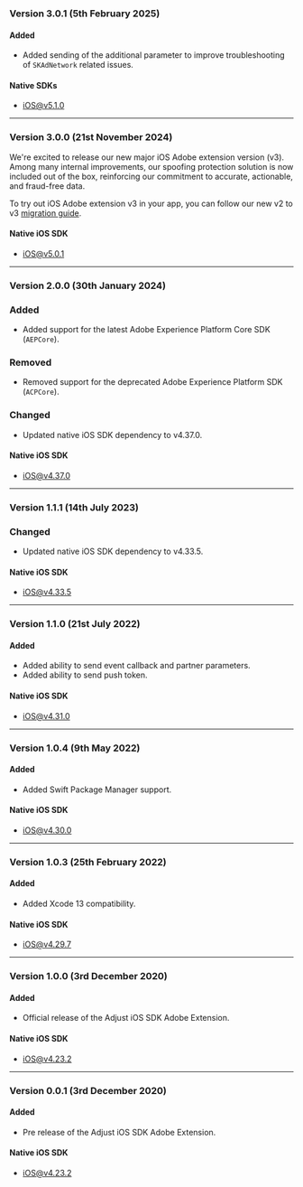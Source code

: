 ### Version 3.0.1 (5th February 2025)
#### Added
- Added sending of the additional parameter to improve troubleshooting of `SKAdNetwork` related issues.
#### Native SDKs
- [iOS@v5.1.0][ios_sdk_v5.1.0]
---

### Version 3.0.0 (21st November 2024)

We're excited to release our new major iOS Adobe extension version (v3). Among many internal improvements, our spoofing protection solution is now included out of the box, reinforcing our commitment to accurate, actionable, and fraud-free data.

To try out iOS Adobe extension v3 in your app, you can follow our new v2 to v3 [migration guide](https://dev.adjust.com/en/sdk/migration/adobe-extension/ios).

#### Native iOS SDK
- [iOS@v5.0.1][ios_sdk_v5.0.1]

---

### Version 2.0.0 (30th January 2024)
### Added
- Added support for the latest Adobe Experience Platform Core SDK (`AEPCore`).

### Removed
- Removed support for the deprecated Adobe Experience Platform SDK (`ACPCore`).

### Changed
- Updated native iOS SDK dependency to v4.37.0.

#### Native iOS SDK
- [iOS@v4.37.0][ios_sdk_v4.37.0]

---

### Version 1.1.1 (14th July 2023)
### Changed
- Updated native iOS SDK dependency to v4.33.5.

#### Native iOS SDK
- [iOS@v4.33.5][ios_sdk_v4.33.5]

---

### Version 1.1.0 (21st July 2022)
#### Added
- Added ability to send event callback and partner parameters.
- Added ability to send push token.

#### Native iOS SDK
- [iOS@v4.31.0][ios_sdk_v4.31.0]

---

### Version 1.0.4 (9th May 2022)
#### Added
- Added Swift Package Manager support.

#### Native iOS SDK
- [iOS@v4.30.0][ios_sdk_v4.30.0]

---

### Version 1.0.3 (25th February 2022)
#### Added
- Added Xcode 13 compatibility.

#### Native iOS SDK
- [iOS@v4.29.7][ios_sdk_v4.29.7]

---

### Version 1.0.0 (3rd December 2020)
#### Added
- Official release of the Adjust iOS SDK Adobe Extension.

#### Native iOS SDK
- [iOS@v4.23.2][ios_sdk_v4.23.2]

---

### Version 0.0.1 (3rd December 2020)
#### Added
- Pre release of the Adjust iOS SDK Adobe Extension.

#### Native iOS SDK
- [iOS@v4.23.2][ios_sdk_v4.23.2]

[ios_sdk_v4.23.2]: https://github.com/adjust/ios_sdk/tree/v4.23.2
[ios_sdk_v4.29.7]: https://github.com/adjust/ios_sdk/tree/v4.29.7 
[ios_sdk_v4.30.0]: https://github.com/adjust/ios_sdk/tree/v4.30.0
[ios_sdk_v4.31.0]: https://github.com/adjust/ios_sdk/tree/v4.31.0
[ios_sdk_v4.33.5]: https://github.com/adjust/ios_sdk/tree/v4.33.5
[ios_sdk_v4.37.0]: https://github.com/adjust/ios_sdk/tree/v4.37.0
[ios_sdk_v5.0.1]: https://github.com/adjust/ios_sdk/tree/v5.0.1
[ios_sdk_v5.1.0]: https://github.com/adjust/ios_sdk/tree/v5.1.0

